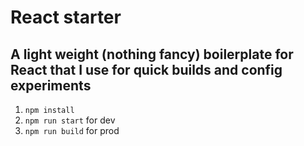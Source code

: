 # React starter

## A light weight (nothing fancy) boilerplate for React that I use for quick builds and config experiments

1. `npm install`
2. `npm run start` for dev
3. `npm run build` for prod
